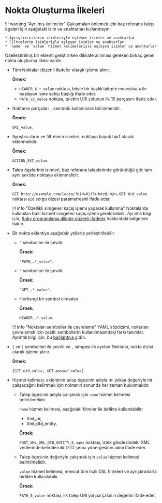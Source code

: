 [link-ruby]:        http://ruby-doc.org/core-2.6.1/doc/regexp_rdoc.html
[link-yaml]:        https://yaml.org/spec/1.2/spec.html

# Nokta Oluşturma İlkeleri

!!! warning "Ayrılmış kelimeler"
    Çakışmaları önlemek için baz referans talep ögeleri için aşağıdaki isim ve anahtarları kullanmayın:

    * Ayrıştırıcıların isimleriyle eşleşen isimler ve anahtarlar
    * Filtrelerin isimleriyle eşleşen isimler ve anahtarlar
    * `name` ve `value` hizmet kelimeleriyle eşleşen isimler ve anahtarlar

Özelleştirilmiş bir eklenti geliştirirken dikkate alınması gereken birkaç genel nokta oluşturma ilkesi vardır.

* Tüm Noktalar düzenli ifadeler olarak işleme alınır.
    
    **Örnek:**

    * `HEADER_A.*_value` noktası, böyle bir başlık talepte mevcutsa `A` ile başlayan isme sahip başlığı ifade eder.
    * `PATH_\d_value` noktası, talebin URI yolunun ilk 10 parçasını ifade eder.

* Noktanın parçaları `_` sembolü kullanılarak bölünmelidir.
    
    **Örnek:** 
    
    `URI_value`.

* Ayrıştırıcıların ve filtrelerin isimleri, noktaya büyük harf olarak eklenmelidir.
    
    **Örnek:** 
    
    `ACTION_EXT_value`.

* Talep ögelerinin isimleri, baz referans taleplerinde göründüğü gibi tam aynı şekilde noktaya eklenmelidir.
    
    **Örnek:** 
    
    `GET http://example.com/login/?Uid=01234` isteği için, `GET_Uid_value` noktası `Uid` sorgu dizesi parametresini ifade eder.
    
    !!! info "Özellikli simgeleri kaçış işlemi yaparak kullanma"
        Noktalarda kullanılan bazı hizmet simgeleri kaçış işlemi gerektirebilir. Ayrıntılı bilgi için, [Ruby programlama dilinde düzenli ifadeler][link-ruby] hakkındaki belgelere bakın.

* Bir nokta eklentiye aşağıdaki yollarla yerleştirilebilir:
    * `"` sembolleri ile çevrili 
        
        **Örnek:** 
        
        `"PATH_.*_value"`.
    
    * `'` sembolleri ile çevrili 
        
        **Örnek:** 
        
        `'GET_.*_value'`.
    
    * Herhangi bir sembol olmadan 
        
        **Örnek:** 
        
        `HEADER_.*_value`.
    
    !!! info "Noktaları semboller ile çevreleme"
        YAML sözdizimi, noktaları çevrelemek için çeşitli sembollerin kullanılmasındaki farkı tanımlar. Ayrıntılı bilgi için, bu [bağlantıya][link-yaml] gidin.

* `[` ve `]` sembolleri ile çevrili ve `,` simgesi ile ayrılan Noktalar, nokta dizisi olarak işleme alınır. 
    
    **Örnek:** 
    
    `[GET_uid_value, GET_passwd_value]`.

* Hizmet kelimesi, eklentinin talep ögesinin adıyla mı yoksa değeriyle mi çalışacağını belirtmek için noktanın sonunda her zaman bulunmalıdır. 
    * Talep ögesinin adıyla çalışmak için `name` hizmet kelimesi belirtilmelidir. 
        
        `name` hizmet kelimesi, aşağıdaki filtreler ile birlikte kullanılabilir:
        
        * Xml_pi;
        * Xml_dtd_entity.
        
        **Örnek:** 
        
        `POST_XML_XML_DTD_ENTITY_0_name` noktası, istek gövdesindeki XML verilerinde belirtilen ilk DTD şema yönergesinin adını ifade eder.
    
    * Talep ögesinin değeriyle çalışmak için `value` hizmet kelimesi belirtilmelidir.
        
        `value` hizmet kelimesi, mevcut tüm hızlı DSL filtreleri ve ayrıştırıcılarla birlikte kullanılabilir.
        
        **Örnek:** 
        
        `PATH_0_value` noktası, ilk talep URI yol parçasının değerini ifade eder.